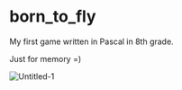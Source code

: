 # born_to_fly
My first game written in Pascal in 8th grade.

Just for memory =)


![Untitled-1](https://github.com/theleshe/born_to_fly/assets/143588777/9c6dcc3c-86c0-452b-b4ee-8de023a735cd)
